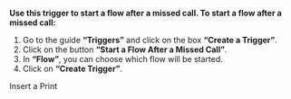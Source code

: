 **Use this trigger to start a flow after a missed call. To start a flow after a missed call:**

1. Go to the guide **“Triggers”** and click on the box **“Create a Trigger”**.
2. Click on the button **“Start a Flow After a Missed Call”**.
3. In **“Flow”**, you can choose which flow will be started.
4. Click on **“Create Trigger”**.

Insert a Print

